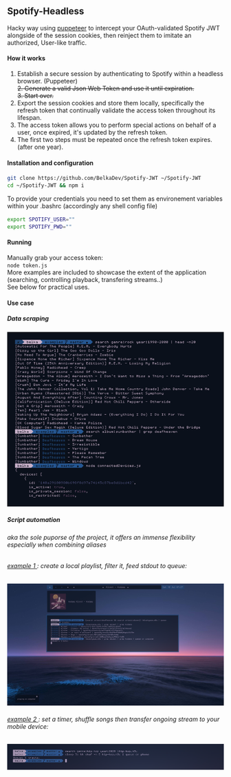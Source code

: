 ## Spotify-Headless
 Hacky way using [puppeteer](https://github.com/puppeteer/puppeteer) to intercept your OAuth-validated Spotify JWT alongside of the session cookies, then reinject them to imitate an authorized, User-like traffic.
#### How it works
1. Establish a secure session by authenticating to Spotify within a headless browser. (Puppeteer)<br><del>2. Generate a valid Json Web Token and use it until expiration.</del> <br> <del>3. Start over.</strike> <br>
2. Export the session cookies and store them locally, specifically the refresh token that continually validate the access token throughout its lifespan.
3. The access token allows you to perform special actions on behalf of a user, once expired, it's updated by the refresh token.
4. The first two steps must be repeated once the refresh token expires. (after one year).

#### Installation and configuration
```bash
git clone https://github.com/BelkaDev/Spotify-JWT ~/Spotify-JWT
cd ~/Spotify-JWT && npm i
```
To provide your credentials you need to set them as environement variables within your .bashrc (accordingly any shell config file) <br>
``` bash
export SPOTIFY_USER=""
export SPOTIFY_PWD=""
```
#### Running
Manually grab your access token: <br>
`node token.js` <br>
More examples are included to showcase the extent of the application (searching, controlling playback, transfering streams..) </br>
See below for practical uses.

#### Use case
##### Data scraping 
![scraping](src/scraping.png)
##### Script automation 
###### aka the sole puporse of the project, it offers an immense flexibility especially when combining aliases
###### <u> example 1  </u>: create a local playlist, filter it, feed stdout to queue:
![example 1](src/automation1.png)
###### <u> example 2 </u>: set a timer, shuffle songs then transfer ongoing stream to your mobile device:
![example 2](src/automation2.png)


